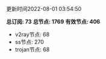 更新时间2022-08-01 03:54:50

**总订阅: 73**
**总节点: 1769**
**有效节点: 406**
- v2ray节点: 68
- ss节点: 270
- trojan节点: 68
